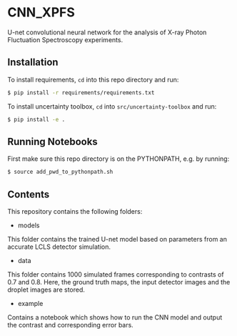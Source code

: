 # CNN_XPFS
U-net convolutional neural network for the analysis of X-ray Photon Fluctuation Spectroscopy experiments. 

## Installation

To install requirements, `cd` into this repo directory and run:
```bash
$ pip install -r requirements/requirements.txt
```

To install uncertainty toolbox, `cd` into `src/uncertainty-toolbox` and run:

```bash
$ pip install -e .
```

## Running Notebooks

First make sure this repo directory is on the PYTHONPATH, e.g. by running:
```bash
$ source add_pwd_to_pythonpath.sh
```

## Contents

This repository contains the following folders: 

 - models

This folder contains the trained U-net model based on parameters from an accurate LCLS detector simulation. 

- data

This folder contains 1000 simulated frames corresponding to contrasts of 0.7 and 0.8. Here, the ground truth maps, the input detector images and the droplet images are stored. 

- example

Contains a notebook which shows how to run the CNN model and output the contrast and corresponding error bars. 
